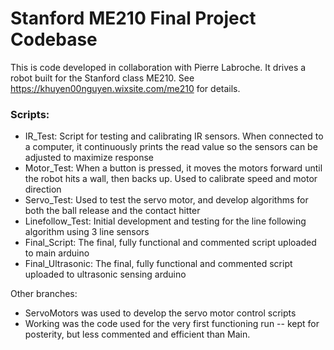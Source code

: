 # Stanford ME210 Final Project Codebase

This is code developed in collaboration with Pierre Labroche. It drives a robot built for the Stanford class ME210. See https://khuyen00nguyen.wixsite.com/me210 for details.
### Scripts:

- IR_Test: Script for testing and calibrating IR sensors. When connected to a computer, it continuously prints the read value so the sensors can be adjusted to maximize response
- Motor_Test: When a button is pressed, it moves the motors forward until the robot hits a wall, then backs up. Used to calibrate speed and motor direction
- Servo_Test: Used to test the servo motor, and develop algorithms for both the ball release and the contact hitter
- Linefollow_Test: Initial development and testing for the line following algorithm using 3 line sensors
- Final_Script: The final, fully functional and commented script uploaded to main arduino
- Final_Ultrasonic: The final, fully functional and commented script uploaded to ultrasonic sensing arduino

Other branches:

- ServoMotors was used to develop the servo motor control scripts
- Working was the code used for the very first functioning run -- kept for posterity, but less commented and efficient than Main.
